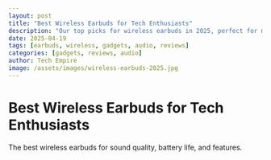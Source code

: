 ```yaml
---
layout: post
title: "Best Wireless Earbuds for Tech Enthusiasts"
description: "Our top picks for wireless earbuds in 2025, perfect for music lovers and tech fans."
date: 2025-04-19
tags: [earbuds, wireless, gadgets, audio, reviews]
categories: [gadgets, reviews, audio]
author: Tech Empire
image: /assets/images/wireless-earbuds-2025.jpg
---
```


# Best Wireless Earbuds for Tech Enthusiasts

The best wireless earbuds for sound quality, battery life, and features.